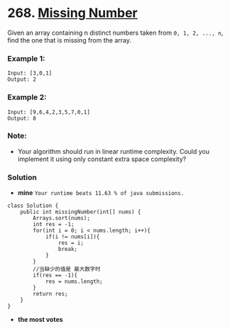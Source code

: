 # 268. [Missing Number](https://leetcode.com/problems/missing-number/description/)

Given an array containing n distinct numbers taken from `0, 1, 2, ..., n`, find the one that is missing from the array.

### Example 1:
    Input: [3,0,1]
    Output: 2

### Example 2:
    Input: [9,6,4,2,3,5,7,0,1]
    Output: 8

### Note:
* Your algorithm should run in linear runtime complexity. Could you implement it using only constant extra space complexity?


### Solution
* **mine** `Your runtime beats 11.63 % of java submissions.`
```
class Solution {
    public int missingNumber(int[] nums) {
        Arrays.sort(nums);
        int res = -1;
        for(int i = 0; i < nums.length; i++){
            if(i != nums[i]){
                res = i;
                break;
            }
        }
        //当缺少的值是 最大数字时
        if(res == -1){
            res = nums.length;
        }
        return res;
    }
}
```

* **the most votes**
```
```
